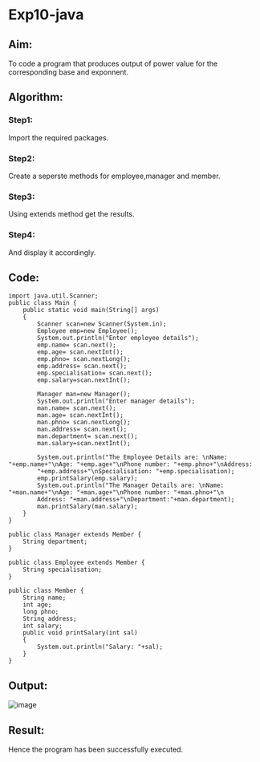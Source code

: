 # Exp10-java
## Aim:
To code a program that produces output of power value for the corresponding base and exponnent.

## Algorithm:
### Step1:
Import the required packages.

### Step2:
Create a seperste methods for employee,manager and member.

### Step3:
Using extends method get the results.

### Step4:
And display it accordingly.
## Code:
```
import java.util.Scanner;
public class Main {
    public static void main(String[] args)
    {
        Scanner scan=new Scanner(System.in);
        Employee emp=new Employee();
        System.out.println("Enter employee details");
        emp.name= scan.next();
        emp.age= scan.nextInt();
        emp.phno= scan.nextLong();
        emp.address= scan.next();
        emp.specialisation= scan.next();
        emp.salary=scan.nextInt();

        Manager man=new Manager();
        System.out.println("Enter manager details");
        man.name= scan.next();
        man.age= scan.nextInt();
        man.phno= scan.nextLong();
        man.address= scan.next();
        man.department= scan.next();
        man.salary=scan.nextInt();

        System.out.println("The Employee Details are: \nName: "+emp.name+"\nAge: "+emp.age+"\nPhone number: "+emp.phno+"\nAddress:
        "+emp.address+"\nSpecialisation: "+emp.specialisation);
        emp.printSalary(emp.salary);
        System.out.println("The Manager Details are: \nName: "+man.name+"\nAge: "+man.age+"\nPhone number: "+man.phno+"\n
        Address: "+man.address+"\nDepartment:"+man.department);
        man.printSalary(man.salary);
    }
} 
```
```
public class Manager extends Member {
    String department;
}
```
```
public class Employee extends Member {
    String specialisation;
}
```
``` 
public class Member {
    String name;
    int age;
    long phno;
    String address;
    int salary;
    public void printSalary(int sal)
    {
        System.out.println("Salary: "+sal);
    }
}
```
## Output:
 ![image](https://github.com/Archana2003-Jkumar/Exp10-java/assets/93427594/e0373f92-7458-4a29-96a2-f09871dc08ad)

## Result:
Hence the program has been successfully executed.
